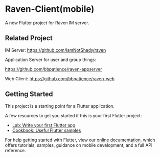 # Raven-Client(mobile)

A new Flutter project for Raven IM server.

## Related Project
IM Server:
https://github.com/IamNotShady/raven

Application Server for user and group things:

https://github.com/bbpatience/raven-appserver

Web Client:
https://github.com/bbpatience/raven-web

## Getting Started

This project is a starting point for a Flutter application.

A few resources to get you started if this is your first Flutter project:

- [Lab: Write your first Flutter app](https://flutter.io/docs/get-started/codelab)
- [Cookbook: Useful Flutter samples](https://flutter.io/docs/cookbook)

For help getting started with Flutter, view our 
[online documentation](https://flutter.io/docs), which offers tutorials, 
samples, guidance on mobile development, and a full API reference.

